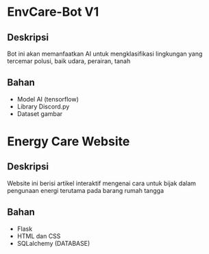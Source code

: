 # EnvCare-Bot V1

## Deskripsi
Bot ini akan memanfaatkan AI untuk mengklasifikasi lingkungan yang tercemar polusi, baik udara, perairan, tanah

## Bahan
* Model AI (tensorflow)
* Library Discord.py
* Dataset gambar


# Energy Care Website

## Deskripsi
Website ini berisi artikel interaktif mengenai cara untuk bijak dalam pengunaan energi terutama pada barang rumah tangga

## Bahan
* Flask
* HTML dan CSS
* SQLalchemy (DATABASE)
